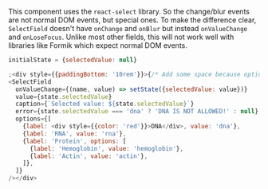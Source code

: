 This component uses the `react-select` library. So the change/blur events are not
normal DOM events, but special ones. To make the difference clear, `SelectField`
doesn't have `onChange` and `onBlur` but instead `onValueChange` and `onLoseFocus`.
Unlike most other fields, this will not work well with libraries like Formik which
expect normal DOM events.

```js
initialState = {selectedValue: null}

;<div style={{paddingBottom: '10rem'}}>{/* Add some space because options menu does not behave well when overlapping with styleguidist's code blocks! */}
<SelectField
  onValueChange={(name, value) => setState({selectedValue: value})}
  value={state.selectedValue}
  caption={`Selected value: ${state.selectedValue}`}
  error={state.selectedValue === 'dna' ? 'DNA IS NOT ALLOWED!' : null}
  options={[
    {label: <div style={{color: 'red'}}>DNA</div>, value: 'dna'},
    {label: 'RNA', value: 'rna'},
    {label: 'Protein', options: [
      {label: 'Hemoglobin', value: 'hemoglobin'},
      {label: 'Actin', value: 'actin'},
    ]},
  ]}
/></div>
```
